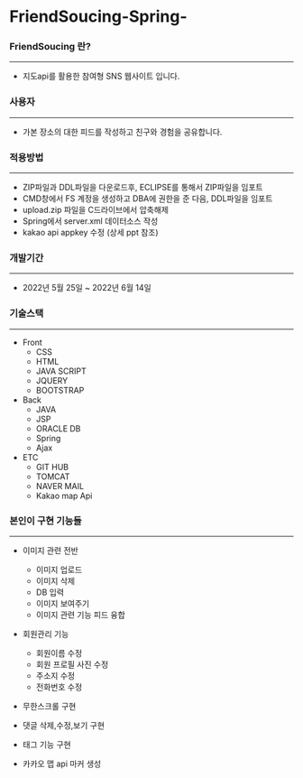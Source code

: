# FriendSoucing-Spring-

### FriendSoucing 란? 
---
+ 지도api를 활용한 참여형 SNS 웹사이트 입니다.

### 사용자
---
+ 가본 장소의 대한 피드를 작성하고 친구와 경험을 공유합니다.

### 적용방법
---
+ ZIP파일과 DDL파일을 다운로드후, ECLIPSE를 통해서 ZIP파일을 임포트
+ CMD창에서 FS 계정을 생성하고 DBA에 권한을 준 다음, DDL파일을 임포트
+ upload.zip 파일을 C드라이브에서 압축해제
+ Spring에서 server.xml 데이터소스 작성
+ kakao api appkey 수정 (상세 ppt 참조)

### 개발기간
---
+ 2022년 5월 25일 ~ 2022년 6월 14일

### 기술스택
---
+ Front
  + CSS
  + HTML
  + JAVA SCRIPT
  + JQUERY
  + BOOTSTRAP
+ Back
  + JAVA
  + JSP
  + ORACLE DB
  + Spring
  + Ajax
+ ETC
  + GIT HUB
  + TOMCAT
  + NAVER MAIL
  + Kakao map Api
    
### 본인이 구현 기능들
---

+ 이미지 관련 전반
  + 이미지 업로드
  + 이미지 삭제
  + DB 입력
  + 이미지 보여주기
  + 이미지 관련 기능 피드 융합
  
+ 회원관리 기능
  + 회원이름 수정
  + 회원 프로필 사진 수정
  + 주소지 수정
  + 전화번호 수정

+ 무한스크롤 구현
+ 댓글 삭제,수정,보기 구현
+ 태그 기능 구현
+ 카카오 맵 api 마커 생성
  

